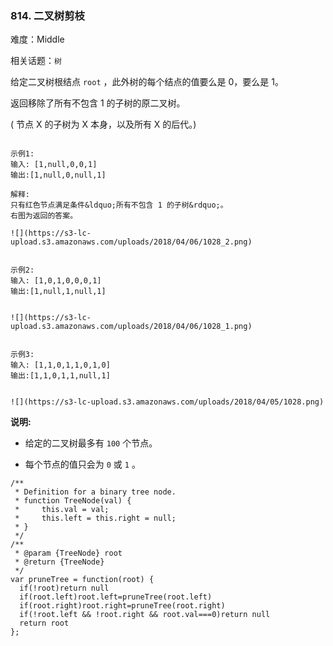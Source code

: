 ### 814. 二叉树剪枝

难度：Middle

相关话题：`树`

给定二叉树根结点 `root` ，此外树的每个结点的值要么是 0，要么是 1。



返回移除了所有不包含 1 的子树的原二叉树。



( 节点 X 的子树为 X 本身，以及所有 X 的后代。)



```

示例1:
输入: [1,null,0,0,1]
输出:[1,null,0,null,1]
 
解释: 
只有红色节点满足条件&ldquo;所有不包含 1 的子树&rdquo;。
右图为返回的答案。

![](https://s3-lc-upload.s3.amazonaws.com/uploads/2018/04/06/1028_2.png)
```


```

示例2:
输入: [1,0,1,0,0,0,1]
输出:[1,null,1,null,1]


![](https://s3-lc-upload.s3.amazonaws.com/uploads/2018/04/06/1028_1.png)
```


```

示例3:
输入: [1,1,0,1,1,0,1,0]
输出:[1,1,0,1,1,null,1]


![](https://s3-lc-upload.s3.amazonaws.com/uploads/2018/04/05/1028.png)
```


**说明:** 




* 给定的二叉树最多有 `100` 个节点。

* 每个节点的值只会为 `0`  或 `1` 。




```
/**
 * Definition for a binary tree node.
 * function TreeNode(val) {
 *     this.val = val;
 *     this.left = this.right = null;
 * }
 */
/**
 * @param {TreeNode} root
 * @return {TreeNode}
 */
var pruneTree = function(root) {
  if(!root)return null
  if(root.left)root.left=pruneTree(root.left)
  if(root.right)root.right=pruneTree(root.right)
  if(!root.left && !root.right && root.val===0)return null
  return root
};
```

